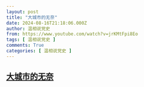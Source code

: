 ```yaml
---
layout: post
title: "大城市的无奈"
date: 2024-08-16T21:18:06.000Z
author: 温相说党史
from: https://www.youtube.com/watch?v=jrKMtFpi8Eo
tags: [ 温相说党史 ]
comments: True
categories: [ 温相说党史 ]
---
```

<!--1723843086000-->
[大城市的无奈](https://www.youtube.com/watch?v=jrKMtFpi8Eo)
------

<div>

</div>
